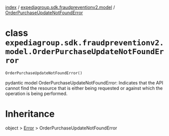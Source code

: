 [index](index.md) /
[expediagroup.sdk.fraudpreventionv2.model](expediagroup.sdk.fraudpreventionv2.model.md)
/
[OrderPurchaseUpdateNotFoundError](OrderPurchaseUpdateNotFoundError.md)

# class `expediagroup.sdk.fraudpreventionv2.model.OrderPurchaseUpdateNotFoundError`

```python
OrderPurchaseUpdateNotFoundError()
```

pydantic model OrderPurchaseUpdateNotFoundError: Indicates that the API
cannot find the resource that is either being requested or against which
the operation is being performed.

# Inheritance

object > [Error](Error.md) > OrderPurchaseUpdateNotFoundError
